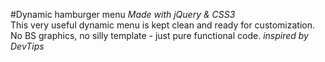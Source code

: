 #Dynamic hamburger menu
 <i>Made with jQuery & CSS3</i><br>
This very useful dynamic menu is kept clean and ready for customization. No BS graphics, no silly template - just pure functional code.
<i>inspired by DevTips</i>
